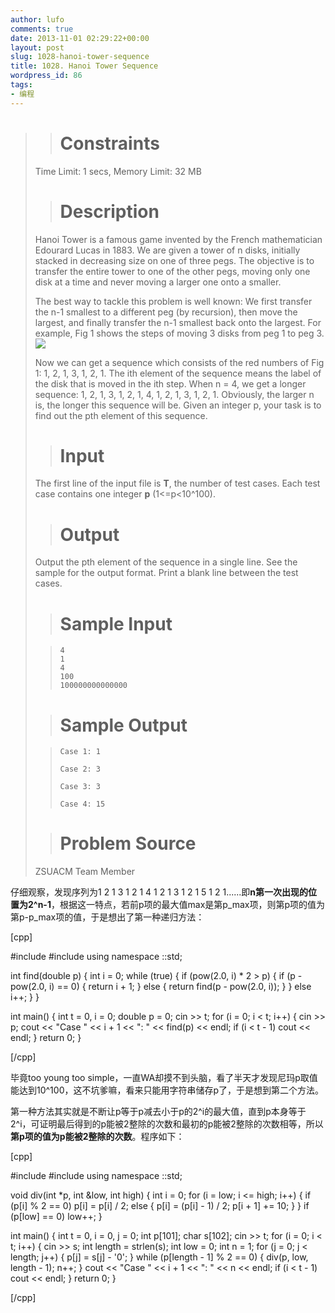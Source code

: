 ```yaml
---
author: lufo
comments: true
date: 2013-11-01 02:29:22+00:00
layout: post
slug: 1028-hanoi-tower-sequence
title: 1028. Hanoi Tower Sequence
wordpress_id: 86
tags:
- 编程
---
```


<blockquote>

> 
> # Constraints
> 
> 
Time Limit: 1 secs, Memory Limit: 32 MB

> 
> # Description
> 
> 
Hanoi Tower is a famous game invented by the French mathematician Edourard Lucas in 1883. We are given a tower of n disks, initially stacked in decreasing size on one of three pegs. The objective is to transfer the entire tower to one of the other pegs, moving only one disk at a time and never moving a larger one onto a smaller.

The best way to tackle this problem is well known: We first transfer the n-1 smallest to a different peg (by recursion), then move the largest, and finally transfer the n-1 smallest back onto the largest. For example, Fig 1 shows the steps of moving 3 disks from peg 1 to peg 3.
![](http://soj.me/UserFiles/c12/ximage001.gif.pagespeed.ic.TIJBzWOoZ2.png)

Now we can get a sequence which consists of the red numbers of Fig 1: 1, 2, 1, 3, 1, 2, 1. The ith element of the sequence means the label of the disk that is moved in the ith step. When n = 4, we get a longer sequence: 1, 2, 1, 3, 1, 2, 1, 4, 1, 2, 1, 3, 1, 2, 1. Obviously, the larger n is, the longer this sequence will be.
Given an integer p, your task is to find out the pth element of this sequence.

> 
> # Input
> 
> 
The first line of the input file is **T**, the number of test cases.
Each test case contains one integer **p** (1<=p<10^100).

> 
> # Output
> 
> 
Output the pth element of the sequence in a single line. See the sample for the output format.
Print a blank line between the test cases.

> 
> # Sample Input
> 
> 

>     
>     4
>     1
>     4
>     100
>     100000000000000
> 
> 

> 
> # Sample Output
> 
> 

>     
>     Case 1: 1
>     
>     Case 2: 3
>     
>     Case 3: 3
>     
>     Case 4: 15
> 
> 

> 
> # Problem Source
> 
> 
ZSUACM Team Member</blockquote>


仔细观察，发现序列为1 2 1 3 1 2 1 4 1 2 1 3 1 2 1 5 1 2 1......即**n第一次出现的位置为2^n-1**，根据这一特点，若前p项的最大值max是第p_max项，则第p项的值为第p-p_max项的值，于是想出了第一种递归方法：

[cpp]

#include<iostream>
#include<cmath>
using namespace ::std;

int find(double p) {
 int i = 0;
 while (true) {
 if (pow(2.0, i) * 2 > p) {
 if (p - pow(2.0, i) == 0) {
 return i + 1;
 } else {
 return find(p - pow(2.0, i));
 }
 } else
 i++;
 }
}

int main() {
 int t = 0, i = 0;
 double p = 0;
 cin >> t;
 for (i = 0; i < t; i++) {
 cin >> p;
 cout << "Case " << i + 1 << ": " << find(p) << endl;
 if (i < t - 1)
 cout << endl;
 }
 return 0;
}

[/cpp]

毕竟too young too simple，一直WA却摸不到头脑，看了半天才发现尼玛p取值能达到10^100，这不坑爹嘛，看来只能用字符串储存p了，于是想到第二个方法。

第一种方法其实就是不断让p等于p减去小于p的2^i的最大值，直到p本身等于2^i，可证明最后得到的p能被2整除的次数和最初的p能被2整除的次数相等，所以**第p项的值为p能被2整除的次数**。程序如下：

[cpp]

#include<iostream>
#include<cstring>
using namespace ::std;

void div(int *p, int &low, int high) {
 int i = 0;
 for (i = low; i <= high; i++) {
 if (p[i] % 2 == 0)
 p[i] = p[i] / 2;
 else {
 p[i] = (p[i] - 1) / 2;
 p[i + 1] += 10;
 }
 }
 if (p[low] == 0)
 low++;
}

int main() {
 int t = 0, i = 0, j = 0;
 int p[101];
 char s[102];
 cin >> t;
 for (i = 0; i < t; i++) {
 cin >> s;
 int length = strlen(s);
 int low = 0;
 int n = 1;
 for (j = 0; j < length; j++) {
 p[j] = s[j] - '0';
 }
 while (p[length - 1] % 2 == 0) {
 div(p, low, length - 1);
 n++;
 }
 cout << "Case " << i + 1 << ": " << n << endl;
 if (i < t - 1)
 cout << endl;
 }
 return 0;
}

[/cpp]
